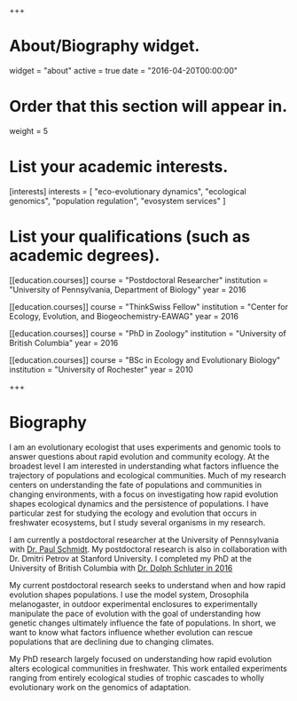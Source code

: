 +++
# About/Biography widget.
widget = "about"
active = true
date = "2016-04-20T00:00:00"

# Order that this section will appear in.
weight = 5

# List your academic interests.
[interests]
  interests = [
	"eco-evolutionary dynamics",
    "ecological genomics",
	"population regulation",
    "evosystem services"
  ]

# List your qualifications (such as academic degrees).

[[education.courses]]
  course = "Postdoctoral Researcher"
  institution = "University of Pennsylvania, Department of Biology"
  year = 2016

[[education.courses]]
  course = "ThinkSwiss Fellow"
  institution = "Center for Ecology, Evolution, and Biogeochemistry-EAWAG"
  year = 2016

[[education.courses]]
  course = "PhD in Zoology"
  institution = "University of British Columbia"
  year = 2016

[[education.courses]]
  course = "BSc in Ecology and Evolutionary Biology"
  institution = "University of Rochester"
  year = 2010

+++

# Biography

I am an evolutionary ecologist that uses experiments and genomic tools to answer questions about rapid evolution and community ecology. At the broadest level I am interested in understanding what factors influence the trajectory of populations and ecological communities.  Much of my research centers on understanding the fate of populations and communities in changing environments, with a focus on investigating how rapid evolution shapes ecological dynamics and the persistence of populations. I have particular zest for studying the ecology and evolution that occurs in freshwater ecosystems, but I study several organisms in my research. 

I am currently a postdoctoral researcher at the University of Pennsylvania with [Dr. Paul Schmidt](http://web.sas.upenn.edu/paul-schmidt-lab/). My postdoctoral research is also in collaboration with Dr. Dmitri Petrov at Stanford University. I completed my PhD at the University of British Columbia with [Dr. Dolph Schluter in 2016](https://www.zoology.ubc.ca/~schluter/wordpress/)
 
My current postdoctoral research seeks to understand when and how rapid evolution shapes populations. I use the model system, Drosophila melanogaster, in outdoor experimental enclosures to experimentally manipulate the pace of evolution with the goal of understanding how genetic changes ultimately influence the fate of populations. In short, we want to know what factors influence whether evolution can rescue populations that are declining due to changing climates. 

My PhD research largely focused on understanding how rapid evolution alters ecological communities in freshwater. This work entailed experiments ranging from entirely ecological studies of trophic cascades to wholly evolutionary work on the genomics of adaptation. 



